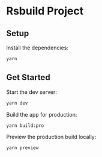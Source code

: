 # Rsbuild Project

## Setup

Install the dependencies:

```bash
yarn
```

## Get Started

Start the dev server:

```bash
yarn dev
```

Build the app for production:

```bash
yarn build:pro
```

Preview the production build locally:

```bash
yarn preview
```
